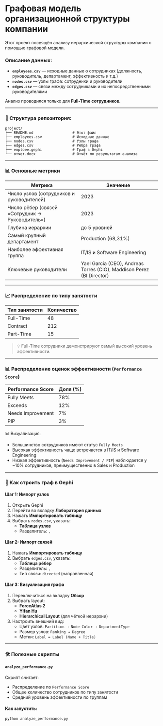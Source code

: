 # Графовая модель организационной структуры компании

Этот проект посвящён анализу иерархической структуры компании с помощью графовой модели.

### Описание данных:

- **`employees.csv`** — исходные данные о сотрудниках (должность, руководитель, департамент, эффективность и т.д.)
- **`nodes.csv`** — узлы графа: сотрудники и руководители
- **`edges.csv`** — связи между сотрудниками и их непосредственными руководителями

Анализ проводился только для **Full-Time сотрудников**.

---

### 📁 Структура репозитория:

```
project/
├── README.md                  # Этот файл
├── employees.csv              # Исходные данные
├── nodes.csv                  # Узлы графа
├── edges.csv                  # Рёбра графа
├── emploee.gephi              # Граф в Gephi
└── отчет.docx                 # Отчёт по результатам анализа
```

---

### 📊 Основные метрики

| Метрика | Значение |
|--------|----------|
| Число узлов (сотрудников и руководителей) | 2023 |
| Число рёбер (связей «Сотрудник → Руководитель») | 2023 |
| Глубина иерархии | до 5 уровней |
| Самый крупный департамент | Production (68,31%) |
| Наиболее эффективная группа | IT/IS и Software Engineering |
| Ключевые руководители | Yael Garcia (CEO), Andreas Torres (CIO), Maddison Perez (BI Director) |

---

### 📈 Распределение по типу занятости

| Тип занятости | Количество |
|---------------|------------|
| Full-Time     | 48         |
| Contract      | 212        |
| Part-Time     | 15         |

> 💡 Full-Time сотрудники демонстрируют самый высокий уровень эффективности.

---

### 📊 Распределение оценок эффективности (`Performance Score`)

| Performance Score     | Доля (%) |
|------------------------|----------|
| Fully Meets             | 78%      |
| Exceeds                 | 12%      |
| Needs Improvement       | 7%       |
| PIP                     | 3%       |

📊 Визуализация:
- Большинство сотрудников имеют статус `Fully Meets`
- Высокая эффективность чаще встречается в IT/IS и Software Engineering
- Низкая эффективность (`Needs Improvement / PIP`) наблюдается у ~10% сотрудников, преимущественно в Sales и Production

---

### 🔗 Как строить граф в Gephi

#### Шаг 1: Импорт узлов
1. Открыть Gephi
2. Перейти во вкладку **Лаборатория данных**
3. Нажать **Импортировать таблицу**
4. Выбрать `nodes.csv`, указать:  
   - **Таблица узлов**
   - Разделитель: `,`

#### Шаг 2: Импорт связей
1. Нажать **Импортировать таблицу**
2. Выбрать `edges.csv`, указать:
   - **Таблица рёбер**
   - Разделитель: `,`
   - Тип связи: `directed` (направленная)

#### Шаг 3: Визуализация графа
1. Переключиться на вкладку **Обзор**
2. Выбрать layout:
   - **ForceAtlas 2**
   - **Yifan Hu**
   - **Hierarchical Layout** (для чёткой иерархии)
3. Настроить внешний вид:
   - Цвет узлов: `Partition → Node Color → DepartmentType`
   - Размер узлов: `Ranking → Degree`
   - Метки: `Label = Label (Name + Title)`

---

### 🛠 Полезные скрипты

#### `analyze_performance.py`
Скрипт считает:
- Распределение по `Performance Score`
- Общее количество сотрудников по типу занятости
- Средний уровень эффективности по группам

#### Как запустить:
```bash
python analyze_performance.py
```
